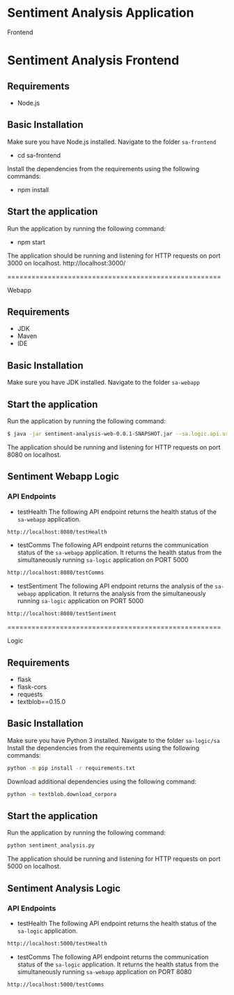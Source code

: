 # Sentiment Analysis Application

Frontend

# Sentiment Analysis Frontend

## Requirements

-   Node.js

## Basic Installation

Make sure you have Node.js installed. Navigate to the folder `sa-frontend`

-   cd sa-frontend

Install the dependencies from the requirements using the following commands:

-   npm install

## Start the application

Run the application by running the following command:

-   npm start

The application should be running and listening for HTTP requests on port 3000 on localhost.
http://localhost:3000/

=====================================================

Webapp

## Requirements

- JDK
- Maven 
- IDE 

## Basic Installation

Make sure you have JDK installed. Navigate to the folder `sa-webapp`

## Start the application

Run the application by running the following command:

```bash
$ java -jar sentiment-analysis-web-0.0.1-SNAPSHOT.jar --sa.logic.api.url=http://localhost:5000 
```

The application should be running and listening for HTTP requests on port 8080 on localhost.

## Sentiment Webapp Logic

### API Endpoints

- testHealth
The following API endpoint returns the health status of the `sa-webapp` application. 

```bash
http://localhost:8080/testHealth
```

- testComms
The following API endpoint returns the communication status of the `sa-webapp` application. It returns the health status from the simultaneously running `sa-logic` application on PORT 5000

```bash
http://localhost:8080/testComms
```
- testSentiment
The following API endpoint returns the analysis of the `sa-webapp` application. It returns the analysis from the simultaneously running `sa-logic` application on PORT 5000

```bash
http://localhost:8080/testSentiment
```

=====================================================

Logic

## Requirements

- flask
- flask-cors 
- requests 
- textblob==0.15.0

## Basic Installation

Make sure you have Python 3 installed. Navigate to the folder `sa-logic/sa` Install the dependencies from the requirements using the following commands:

```bash
python -m pip install -r requirements.txt
```

Download additional dependencies using the following command:

```bash
python -m textblob.download_corpora
```

## Start the application

Run the application by running the following command:

```bash
python sentiment_analysis.py
```

The application should be running and listening for HTTP requests on port 5000 on localhost.

## Sentiment Analysis Logic

### API Endpoints

- testHealth
The following API endpoint returns the health status of the `sa-logic` application. 

```bash
http://localhost:5000/testHealth
```

- testComms
The following API endpoint returns the communication status of the `sa-logic` application. It returns the health status from the simultaneously running `sa-webapp` application on PORT 8080

```bash
http://localhost:5000/testComms
```

